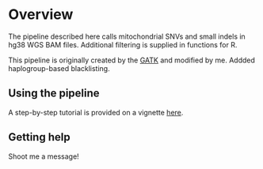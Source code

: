 # Overview

The pipeline described here calls mitochondrial SNVs and small indels in hg38 WGS BAM files. Additional filtering is supplied in functions for R. 

This pipeline is originally created by the [GATK](https://github.com/gatk-workflows/gatk4-mitochondria-pipeline) and modified by me. Addded haplogroup-based blacklisting.


## Using the pipeline

A step-by-step tutorial is provided on a vignette [here](https://github.com/jvandinter/MitoCallPipeline/tree/master/Vignette). 

## Getting help

Shoot me a message!
